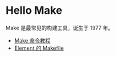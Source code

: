 # Hello Make

Make 是最常见的构建工具，诞生于 1977 年。

- [Make 命令教程](./tutorial/README.md)
- [Element 的 Makefile](./example/element-makefile.md)